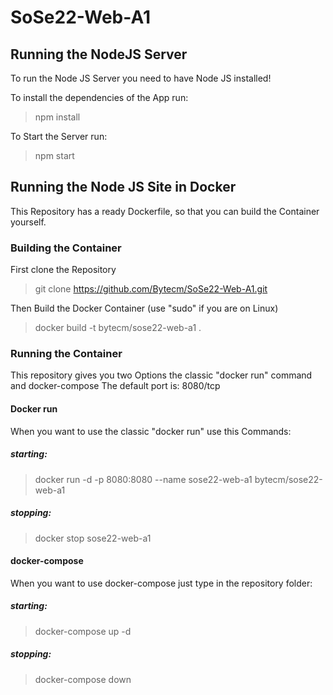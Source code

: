 # SoSe22-Web-A1

## Running the NodeJS Server
To run the Node JS Server you need to have Node JS installed!

To install the dependencies of the App run:
> npm install

To Start the Server run:
> npm start
 
## Running the Node JS Site in Docker
This Repository has a ready Dockerfile, so that you can build the Container yourself.
### Building the Container
First clone the Repository
> git clone https://github.com/Bytecm/SoSe22-Web-A1.git

Then Build the Docker Container (use "sudo" if you are on Linux)
> docker build -t bytecm/sose22-web-a1 .

### Running the Container
This repository gives you two Options the classic "docker run" command and docker-compose
The default port is: 8080/tcp

#### Docker run
When you want to use the classic "docker run" use this Commands:

##### starting: 
> docker run -d -p 8080:8080 --name sose22-web-a1 bytecm/sose22-web-a1

##### stopping:
> docker stop sose22-web-a1

#### docker-compose
When you want to use docker-compose just type in the repository folder:

##### starting:
> docker-compose up -d

##### stopping:
> docker-compose down